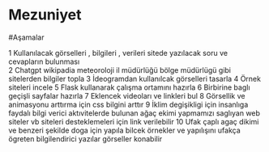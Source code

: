 # Mezuniyet
#Aşamalar

1 Kullanılacak görselleri , bilgileri , verileri  sitede yazılacak soru ve cevapların bulunması  
2 Chatgpt wikipadia  meteoroloji il müdürlüğü bölge müdürlügü gibi sitelerden bilgiler topla 
3 İdeogramdan kullanılcak görselleri  tasarla 
4 Örnek siteleri incele 
5 Flask kullanarak çalışma ortamını hazırla
6 Birbirine baglı geçişli sayfalar hazırla 
7 Eklencek videoları ve linkleri bul 
8 Görsellik ve animasyonu arttırma için css  bilgini arttır 
9 İklim degişikligi için insanlıga faydalı bilgi verici  aktıvitelerde bulunan ağaç ekimi yapmamızı saglıyan web siteler vb siteleri desteklemeleri için link verilebilir
10 Ufak çaplı agaç dikimi ve benzeri şekilde doga için yapıla bilcek örnekler ve yapılışını ufakça ögreten bilgilendirici yazılar görseller konabilir 



